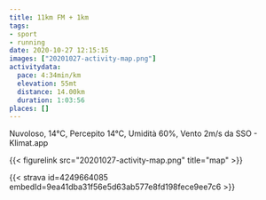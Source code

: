 ```yaml
---
title: 11km FM + 1km
tags:
- sport
- running
date: 2020-10-27 12:15:15
images: ["20201027-activity-map.png"]
activitydata:
  pace: 4:34min/km
  elevation: 55mt
  distance: 14.00km
  duration: 1:03:56
places: []
---
```


Nuvoloso, 14°C, Percepito 14°C, Umidità 60%, Vento 2m/s da SSO - Klimat.app



{{< figurelink src="20201027-activity-map.png" title="map" >}}


{{< strava id=4249664085 embedId=9ea41dba31f56e5d63ab577e8fd198fece9ee7c6 >}}

